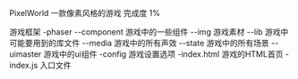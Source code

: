 PixelWorld
一款像素风格的游戏 完成度 1%

游戏框架
-phaser
--component 游戏中的一些组件
--img       游戏素材
--lib       游戏中可能要用到的库文件
--media     游戏中的所有声效
--state     游戏中的所有场景
--uimaster  游戏中的ui组件
-config     游戏设置选项
-index.html 游戏的HTML首页
-index.js   入口文件
